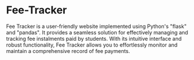 # Fee-Tracker
Fee Tracker is a user-friendly website implemented using Python's "flask" and "pandas". It provides a seamless solution for effectively managing and tracking fee instalments paid by students. With its intuitive interface and robust functionality, Fee Tracker allows you to effortlessly monitor and maintain a comprehensive record of fee payments.
